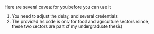 Here are several caveat for you before you can use it
1. You need to adjust the delay, and several credentials
2. The provided hs code is only for food and agriculture sectors (since, these two sectors are part of my undergraduate thesis)
